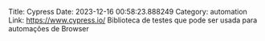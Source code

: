 Title: Cypress
Date: 2023-12-16 00:58:23.888249
Category: automation
Link: https://www.cypress.io/
Biblioteca de testes que pode ser usada para automações de Browser
